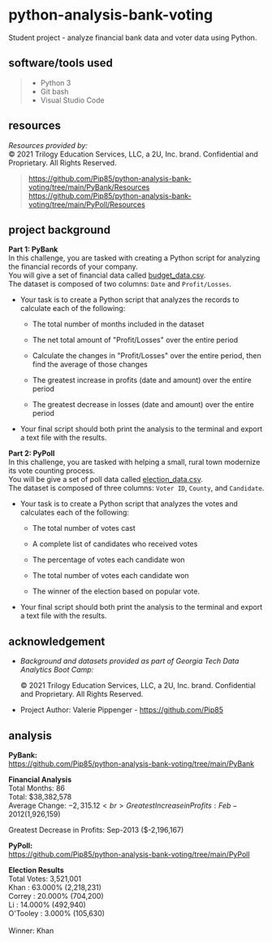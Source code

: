 # **python-analysis-bank-voting**<br>

Student project - analyze financial bank data and voter data using Python.<br>

## **software/tools used**<br>

> - Python 3<br>
> - Git bash<br>
> - Visual Studio Code<br>

## **resources**<br>
*Resources provided by:* <br>
 © 2021 Trilogy Education Services, LLC, a 2U, Inc. brand. Confidential and Proprietary. All Rights Reserved.<br>

> https://github.com/Pip85/python-analysis-bank-voting/tree/main/PyBank/Resources<br>
> https://github.com/Pip85/python-analysis-bank-voting/tree/main/PyPoll/Resources<br>

## **project background**<br>

**Part 1:  PyBank**<br>
In this challenge, you are tasked with creating a Python script for analyzing the financial records of your company.<br>
You will give a set of financial data called [budget_data.csv](PyBank/Resources/budget_data.csv).<br>
The dataset is composed of two columns: `Date` and `Profit/Losses`. 
* Your task is to create a Python script that analyzes the records to calculate each of the following:

  * The total number of months included in the dataset

  * The net total amount of "Profit/Losses" over the entire period

  * Calculate the changes in "Profit/Losses" over the entire period, then find the average of those changes

  * The greatest increase in profits (date and amount) over the entire period

  * The greatest decrease in losses (date and amount) over the entire period

* Your final script should both print the analysis to the terminal and export a text file with the results.

**Part 2:  PyPoll**<br>
In this challenge, you are tasked with helping a small, rural town modernize its vote counting process.<br>
You will be give a set of poll data called [election_data.csv](PyPoll/Resources/election_data.csv).<br>
The dataset is composed of three columns: `Voter ID`, `County`, and `Candidate`.<br>
* Your task is to create a Python script that analyzes the votes and calculates each of the following:<br>

  * The total number of votes cast

  * A complete list of candidates who received votes

  * The percentage of votes each candidate won

  * The total number of votes each candidate won

  * The winner of the election based on popular vote.

* Your final script should both print the analysis to the terminal and export a text file with the results.

## **acknowledgement**

* *Background and datasets provided as part of Georgia Tech Data Analytics Boot Camp:*<br>

    © 2021 Trilogy Education Services, LLC, a 2U, Inc. brand. Confidential and Proprietary. All Rights Reserved.

*  Project Author:  Valerie Pippenger - https://github.com/Pip85

## **analysis**

**PyBank:** <br>
https://github.com/Pip85/python-analysis-bank-voting/tree/main/PyBank<br>

**Financial Analysis**<br>
Total Months: 86<br>
Total: $38,382,578<br>
Average Change:  $-2,315.12<br>
Greatest Increase in Profits:  Feb-2012 ($1,926,159)<br>

Greatest Decrease in Profits:  Sep-2013 ($-2,196,167)<br>

**PyPoll:**  <br>
https://github.com/Pip85/python-analysis-bank-voting/tree/main/PyPoll<br>

**Election Results**<br>
Total Votes: 3,521,001<br> 
Khan : 63.000% (2,218,231) <br>
Correy : 20.000% (704,200)<br> 
Li : 14.000% (492,940)<br> 
O'Tooley : 3.000% (105,630)<br> 
<br>
Winner:  Khan

